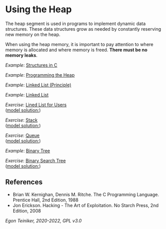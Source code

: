 # Using the Heap

The heap segment is used in programs to implement dynamic data structures. 
These data structures grow as needed by constantly reserving new memory on 
the heap.

When using the heap memory, it is important to pay attention to where memory 
is allocated and where memory is freed. **There must be no memory leaks**.

_Example_: [Structures in C ](c-struct/)

_Example_: [Programming the Heap](c-heap/)

_Example_: [Linked List (Principle)](c-linked-list/)

_Example_: [Linked List](c-linked-list-api/)

_Exercise_: [Lined List for Users](c-linked-list-user-exercise/)\
    ([model solution:](c-linked-list-user/))

_Exercise_: [Stack](c-stack-exercise/)\
    ([model solution:](c-stack/))

_Exercise_: [Queue](c-queue-exercise/)\
    ([model solution:](c-queue/))

_Example_: [Binary Tree](c-binary-tree/)

_Exercise_: [Binary Search Tree](c-binary-search-tree-exercise/)\
    ([model solution:](c-binary-search-tree/))



## References
* Brian W. Kernighan, Dennis M. Ritche. The C Programming Language. Prentice Hall, 2nd Edition, 1988
* Jon Erickson. Hacking - The Art of Exploitation. No Starch Press, 2nd Edition, 2008


*Egon Teiniker, 2020-2022, GPL v3.0*